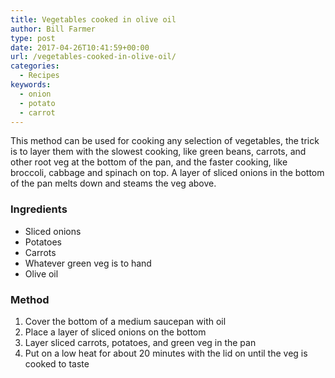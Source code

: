 ```yaml
---
title: Vegetables cooked in olive oil
author: Bill Farmer
type: post
date: 2017-04-26T10:41:59+00:00
url: /vegetables-cooked-in-olive-oil/
categories:
  - Recipes
keywords:
  - onion
  - potato
  - carrot
---
```

This method can be used for cooking any selection of vegetables, the trick is to layer them with the slowest cooking, like green beans, carrots, and other root veg at the bottom of the pan, and the faster cooking, like broccoli, cabbage and spinach on top. A layer of sliced onions in the bottom of the pan melts down and steams the veg above.

### Ingredients

  * Sliced onions
  * Potatoes
  * Carrots
  * Whatever green veg is to hand
  * Olive oil

### Method

  1. Cover the bottom of a medium saucepan with oil
  2. Place a layer of sliced onions on the bottom
  3. Layer sliced carrots, potatoes, and green veg in the pan
  4. Put on a low heat for about 20 minutes with the lid on until the veg is cooked to taste
